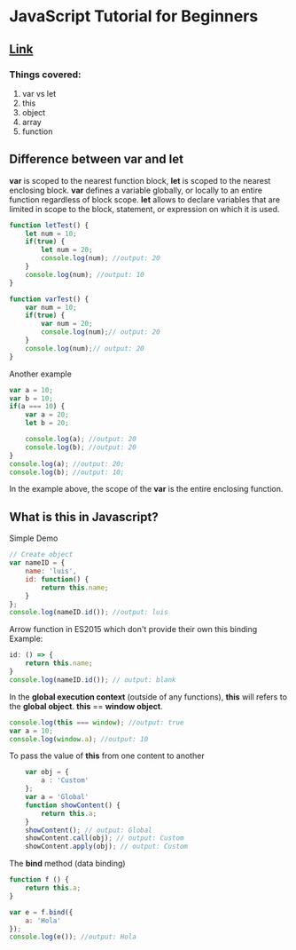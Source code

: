 # JavaScript Tutorial for Beginners
## [Link](https://cc1683.github.io/js-sandbox/javascript-tutorial-for-beginners)
### Things covered:
1. var vs let
2. this
3. object
4. array
5. function

## Difference between **var** and **let** ##

**var** is scoped to the nearest function block, **let** is scoped to the nearest enclosing block.
**var** defines a variable globally, or locally to an entire function regardless of block scope. **let** allows to declare variables that are limited in scope to the block, statement, or expression on which it is used.

```javascript
function letTest() {
    let num = 10;
    if(true) {
        let num = 20;
        console.log(num); //output: 20   
    }
    console.log(num); //output: 10
}
```
```javascript
function varTest() {
    var num = 10;
    if(true) {
        var num = 20;
        console.log(num);// output: 20
    }
    console.log(num);// output: 20
}
```
Another example
```javascript
var a = 10;
var b = 10;
if(a === 10) {
    var a = 20;
    let b = 20;

    console.log(a); //output: 20
    console.log(b); //output: 20
}
console.log(a); //output: 20;
console.log(b); //output: 10;
```
In the example above, the scope of the **var** is the entire enclosing function.

## What is **this** in Javascript? ##

Simple Demo
```javascript
// Create object
var nameID = {
    name: 'luis',
    id: function() {
        return this.name;
    }
};
console.log(nameID.id()); //output: luis
```
Arrow function in ES2015 which don't provide their own this binding
Example:
```javascript
id: () => {
    return this.name;
}
console.log(nameID.id()); // output: blank
```
In the **global execution context** (outside of any functions), **this** will refers to the **global object**. **this** == **window object**.

```javascript
console.log(this === window); //output: true
var a = 10;
console.log(window.a); //output: 10
```
To pass the value of **this** from one content to another
```javascript
    var obj = {
        a : 'Custom'
    };
    var a = 'Global'
    function showContent() {
        return this.a;
    }
    showContent(); // output: Global
    showContent.call(obj); // output: Custom
    showContent.apply(obj); // output: Custom
```
The **bind** method (data binding)
```javascript
function f () {
    return this.a;
}

var e = f.bind({
    a: 'Hola'
});
console.log(e()); //output: Hola
```
